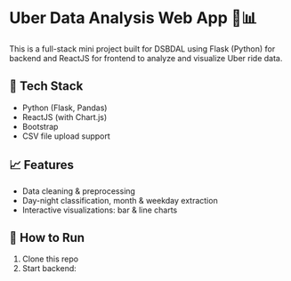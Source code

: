 # Uber Data Analysis Web App 🚗📊

This is a full-stack mini project built for DSBDAL using Flask (Python) for backend and ReactJS for frontend to analyze and visualize Uber ride data.

## 🔧 Tech Stack
- Python (Flask, Pandas)
- ReactJS (with Chart.js)
- Bootstrap
- CSV file upload support

## 📈 Features
- Data cleaning & preprocessing
- Day-night classification, month & weekday extraction
- Interactive visualizations: bar & line charts

## 🚀 How to Run

1. Clone this repo  
2. Start backend:
